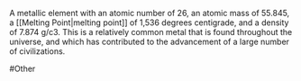 A metallic element with an atomic number of 26, an atomic mass of 55.845, a <span class="miscellaneous">[[Melting Point|melting point]]</span> of 1,536 degrees centigrade, and a density of 7.874 g/c3.
This is a relatively common metal that is found throughout the 
universe, and which has contributed to the advancement of a large number of civilizations.

#Other